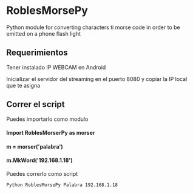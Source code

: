 # RoblesMorsePy
Python module for converting characters ti morse code in order to be emitted on a phone flash light

## Requerimientos

Tener instalado IP WEBCAM en Android

Inicializar el servidor del streaming en el puerto 8080 y copiar la IP local que te asigna


## Correr el script

Puedes importarlo como modulo

#### Import RoblesMorserPy as morser
#### m = morser('palabra')
#### m.MkWord('192.168.1.18') 


Puedes correrlo como script

`Python RoblesMorsePy Palabra 192.168.1.18`




